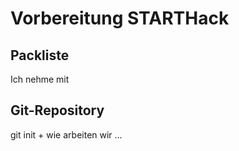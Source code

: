 # Vorbereitung STARTHack

## Packliste

Ich nehme mit 

## Git-Repository

git init + wie arbeiten wir ...
